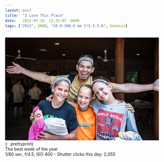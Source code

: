 ```yaml
---
layout: post
title:  "I Love This Place"
date:   2012-07-10  12:15:07 -0600
tags: ["2012", D800, "28.0-300.0 mm f/3.5-5.6", Genesis]
---
```

![:title](/images/2012/2012_0710_DSC_3602.jpg)
{: .prettyprint}  
The best week of the year  
1/80 sec, f/4.5, ISO 400 - Shutter clicks this day: 2,055